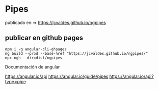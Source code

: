 # Pipes

publicado en => https://jcvaldes.github.io/ngpipes

## publicar en github pages

```
npm i -g angular-cli-ghpages
ng build --prod --base-href "https://jcvaldes.github.io/ngpipes/"
npx ngh --dir=dist/ngpipes
```

Documentación de angular

https://angular.io/api
https://angular.io/guide/pipes
https://angular.io/api?type=pipe
